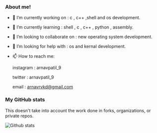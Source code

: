 ### About me!




- 🔭 I’m currently working on : c , c++ ,shell and os development.
- 🌱 I’m currently learning : shell , c , c++ , python , assembly.
- 👯 I’m looking to collaborate on : new operating system development.
- 🤔 I’m looking for help with : os and kernal development.
- 📫 How to reach me: 

     instagram : arnavpatil_9
     
     twitter : arnavpatil_9
     
     email : arnavrvkd@gmail.com
     
### My GitHub stats

This doesn't take into account the work done in forks, organizations, or private repos.

![Github stats](https://github-readme-stats.vercel.app/api?username=arnav999&show_icons=true)

     
     
